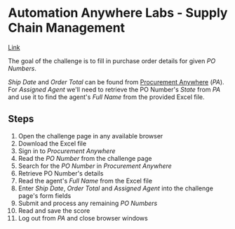 
# Automation Anywhere Labs - Supply Chain Management

[Link](https://developer.automationanywhere.com/challenges/automationanywherelabs-supplychainmanagement.html)

The goal of the challenge is to fill in purchase order details for given *PO Numbers*.

*Ship Date* and *Order Total* can be found from [Procurement Anywhere](https://developer.automationanywhere.com/challenges/AutomationAnywhereLabs-POTrackingLogin.html) (*PA*).  
For *Assigned Agent* we'll need to retrieve the PO Number's *State* from *PA* and use it to find the agent's *Full Name* from the provided Excel file.

## Steps

1. Open the challenge page in any available browser
2. Download the Excel file
3. Sign in to *Procurement Anywhere*
4. Read the *PO Number* from the challenge page
5. Search for the *PO Number* in *Procurement Anywhere*
6. Retrieve PO Number's details
7. Read the agent's *Full Name* from the Excel file
8. Enter *Ship Date*, *Order Total* and *Assigned Agent* into the challenge page's form fields
9. Submit and process any remaining *PO Numbers*
10. Read and save the score
11. Log out from *PA* and close browser windows